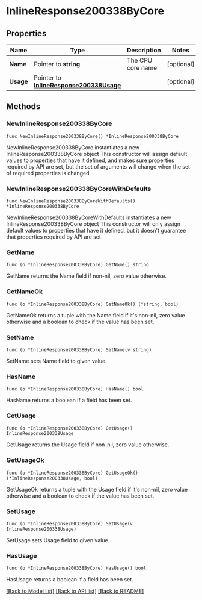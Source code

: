 # InlineResponse200338ByCore

## Properties

Name | Type | Description | Notes
------------ | ------------- | ------------- | -------------
**Name** | Pointer to **string** | The CPU core name | [optional] 
**Usage** | Pointer to [**InlineResponse200338Usage**](InlineResponse200338Usage.md) |  | [optional] 

## Methods

### NewInlineResponse200338ByCore

`func NewInlineResponse200338ByCore() *InlineResponse200338ByCore`

NewInlineResponse200338ByCore instantiates a new InlineResponse200338ByCore object
This constructor will assign default values to properties that have it defined,
and makes sure properties required by API are set, but the set of arguments
will change when the set of required properties is changed

### NewInlineResponse200338ByCoreWithDefaults

`func NewInlineResponse200338ByCoreWithDefaults() *InlineResponse200338ByCore`

NewInlineResponse200338ByCoreWithDefaults instantiates a new InlineResponse200338ByCore object
This constructor will only assign default values to properties that have it defined,
but it doesn't guarantee that properties required by API are set

### GetName

`func (o *InlineResponse200338ByCore) GetName() string`

GetName returns the Name field if non-nil, zero value otherwise.

### GetNameOk

`func (o *InlineResponse200338ByCore) GetNameOk() (*string, bool)`

GetNameOk returns a tuple with the Name field if it's non-nil, zero value otherwise
and a boolean to check if the value has been set.

### SetName

`func (o *InlineResponse200338ByCore) SetName(v string)`

SetName sets Name field to given value.

### HasName

`func (o *InlineResponse200338ByCore) HasName() bool`

HasName returns a boolean if a field has been set.

### GetUsage

`func (o *InlineResponse200338ByCore) GetUsage() InlineResponse200338Usage`

GetUsage returns the Usage field if non-nil, zero value otherwise.

### GetUsageOk

`func (o *InlineResponse200338ByCore) GetUsageOk() (*InlineResponse200338Usage, bool)`

GetUsageOk returns a tuple with the Usage field if it's non-nil, zero value otherwise
and a boolean to check if the value has been set.

### SetUsage

`func (o *InlineResponse200338ByCore) SetUsage(v InlineResponse200338Usage)`

SetUsage sets Usage field to given value.

### HasUsage

`func (o *InlineResponse200338ByCore) HasUsage() bool`

HasUsage returns a boolean if a field has been set.


[[Back to Model list]](../README.md#documentation-for-models) [[Back to API list]](../README.md#documentation-for-api-endpoints) [[Back to README]](../README.md)


